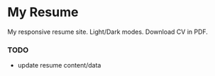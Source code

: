 # My Resume
My responsive resume site. Light/Dark modes. Download CV in PDF.

### TODO
- update resume content/data
